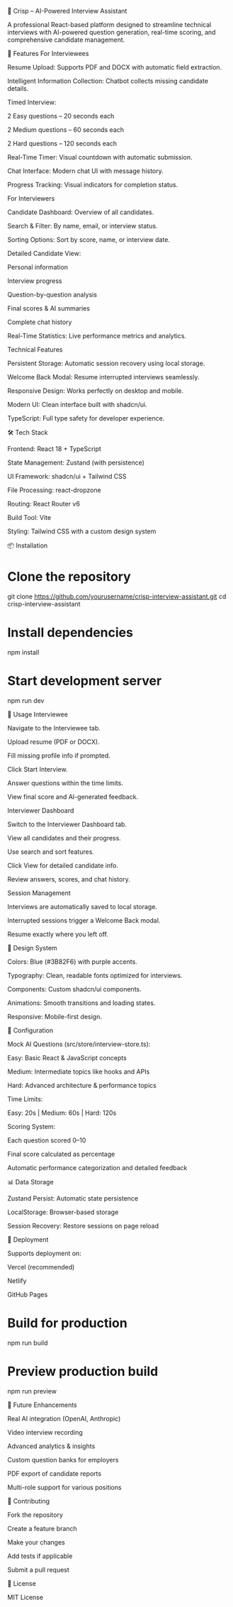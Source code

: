 📝 Crisp – AI-Powered Interview Assistant

A professional React-based platform designed to streamline technical interviews with AI-powered question generation, real-time scoring, and comprehensive candidate management.

🚀 Features
For Interviewees

Resume Upload: Supports PDF and DOCX with automatic field extraction.

Intelligent Information Collection: Chatbot collects missing candidate details.

Timed Interview:

2 Easy questions – 20 seconds each

2 Medium questions – 60 seconds each

2 Hard questions – 120 seconds each

Real-Time Timer: Visual countdown with automatic submission.

Chat Interface: Modern chat UI with message history.

Progress Tracking: Visual indicators for completion status.

For Interviewers

Candidate Dashboard: Overview of all candidates.

Search & Filter: By name, email, or interview status.

Sorting Options: Sort by score, name, or interview date.

Detailed Candidate View:

Personal information

Interview progress

Question-by-question analysis

Final scores & AI summaries

Complete chat history

Real-Time Statistics: Live performance metrics and analytics.

Technical Features

Persistent Storage: Automatic session recovery using local storage.

Welcome Back Modal: Resume interrupted interviews seamlessly.

Responsive Design: Works perfectly on desktop and mobile.

Modern UI: Clean interface built with shadcn/ui.

TypeScript: Full type safety for developer experience.

🛠️ Tech Stack

Frontend: React 18 + TypeScript

State Management: Zustand (with persistence)

UI Framework: shadcn/ui + Tailwind CSS

File Processing: react-dropzone

Routing: React Router v6

Build Tool: Vite

Styling: Tailwind CSS with a custom design system

📦 Installation
# Clone the repository
git clone https://github.com/yourusername/crisp-interview-assistant.git
cd crisp-interview-assistant

# Install dependencies
npm install

# Start development server
npm run dev

🎯 Usage
Interviewee

Navigate to the Interviewee tab.

Upload resume (PDF or DOCX).

Fill missing profile info if prompted.

Click Start Interview.

Answer questions within the time limits.

View final score and AI-generated feedback.

Interviewer Dashboard

Switch to the Interviewer Dashboard tab.

View all candidates and their progress.

Use search and sort features.

Click View for detailed candidate info.

Review answers, scores, and chat history.

Session Management

Interviews are automatically saved to local storage.

Interrupted sessions trigger a Welcome Back modal.

Resume exactly where you left off.

🎨 Design System

Colors: Blue (#3B82F6) with purple accents.

Typography: Clean, readable fonts optimized for interviews.

Components: Custom shadcn/ui components.

Animations: Smooth transitions and loading states.

Responsive: Mobile-first design.

🔧 Configuration

Mock AI Questions (src/store/interview-store.ts):

Easy: Basic React & JavaScript concepts

Medium: Intermediate topics like hooks and APIs

Hard: Advanced architecture & performance topics

Time Limits:

Easy: 20s | Medium: 60s | Hard: 120s

Scoring System:

Each question scored 0–10

Final score calculated as percentage

Automatic performance categorization and detailed feedback

📊 Data Storage

Zustand Persist: Automatic state persistence

LocalStorage: Browser-based storage

Session Recovery: Restore sessions on page reload

🚀 Deployment

Supports deployment on:

Vercel (recommended)

Netlify

GitHub Pages

# Build for production
npm run build

# Preview production build
npm run preview

🎯 Future Enhancements

Real AI integration (OpenAI, Anthropic)

Video interview recording

Advanced analytics & insights

Custom question banks for employers

PDF export of candidate reports

Multi-role support for various positions

📝 Contributing

Fork the repository

Create a feature branch

Make your changes

Add tests if applicable

Submit a pull request

📄 License

MIT License